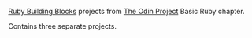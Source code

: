 
[Ruby Building Blocks](http://www.theodinproject.com/courses/ruby-programming/lessons/building-blocks?ref=lc-pb) projects from [The Odin Project](http://www.theodinproject.com/home) Basic Ruby chapter.

Contains three separate projects.
